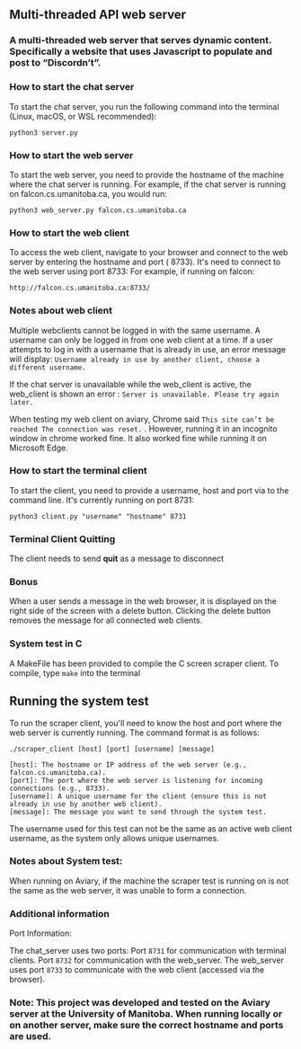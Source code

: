 ## Multi-threaded API web server
### A multi-threaded web server that serves dynamic content. Specifically a website that uses Javascript to populate and post to “Discordn’t”.
### How to start the chat server

To start the chat server, you run the following command into the terminal (Linux, macOS, or WSL recommended):

```
python3 server.py
```

### How to start the web server

To start the web server, you need to provide the hostname of the machine where the chat server is running. For example,
if the chat server is running on falcon.cs.umanitoba.ca, you would run:

```
python3 web_server.py falcon.cs.umanitoba.ca
```

### How to start the web client

To access the web client, navigate to your browser and connect to the web server by entering the hostname and port (
8733). It's need to connect to the web
server using port 8733:
For example, if running on falcon:

```
http://falcon.cs.umanitoba.ca:8733/
```

### Notes about web client

Multiple webclients cannot be logged in with the same username. A username can only be logged in from one web client at
a time. If a user attempts to log in with a username that is already in use, an error message will display:
```Username already in use by another client, choose a different username.```

If the chat server is unavailable while the web_client is active, the web_client is shown an error :
```Server is unavailable. Please try again later.```

When testing my web client on aviary, Chrome said ```This site can’t be reached
The connection was reset.``` . However, running it in an incognito window in chrome worked fine. It also worked fine while
running it on Microsoft Edge.

### How to start the terminal client

To start the client, you need to provide a username, host and port via to the command line. It's currently running on
port 8731:

```
python3 client.py "username" "hostname" 8731
```

### Terminal Client Quitting

The client needs to send **quit** as a message to disconnect

### Bonus

When a user sends a message in the web browser, it is displayed on the right side of the screen
with a delete button. Clicking the delete button removes the message for all connected web clients.

### System test in C

A MakeFile has been provided to compile the C screen scraper client. To compile, type
```make``` into the terminal

## Running the system test

To run the scraper client, you'll need to know the host and port where the web server is currently running. The command
format is as follows:

```
./scraper_client [host] [port] [username] [message]

[host]: The hostname or IP address of the web server (e.g., falcon.cs.umanitoba.ca).
[port]: The port where the web server is listening for incoming connections (e.g., 8733).
[username]: A unique username for the client (ensure this is not already in use by another web client).
[message]: The message you want to send through the system test.
```

The username used for this test can not be the same as an active web client username, as the system only allows unique
usernames.

### Notes about System test:

When running on Aviary, if the machine the scraper test is running on is not the same as the web server, it was unable
to form a connection.

### Additional information

Port Information:

The chat_server uses two ports:
Port ```8731``` for communication with terminal clients.
Port ```8732``` for communication with the web_server.
The web_server uses port ```8733``` to communicate with the web client (accessed via the browser).

### Note: This project was developed and tested on the Aviary server at the University of Manitoba. When running locally or on another server, make sure the correct hostname and ports are used.


